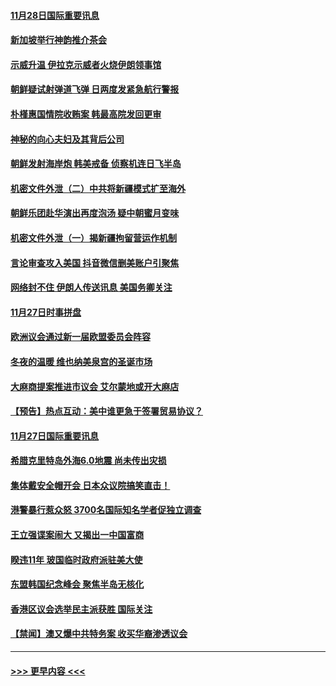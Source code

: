 #### [11月28日国际重要讯息](../pages/prog202/a102717840.md?t=11282044) 
#### [新加坡举行神韵推介茶会](../pages/prog202/a102717838.md?t=11282044) 
#### [示威升温 伊拉克示威者火烧伊朗领事馆](../pages/prog202/a102717815.md?t=11282044) 
#### [朝鲜疑试射弹道飞弹 日两度发紧急航行警报](../pages/prog202/a102717787.md?t=11282044) 
#### [朴槿惠国情院收贿案 韩最高院发回更审](../pages/prog202/a102717772.md?t=11282044) 
#### [神秘的向心夫妇及其背后公司](../pages/prog202/a102717753.md?t=11282044) 
#### [朝鲜发射海岸炮 韩美戒备 侦察机连日飞半岛](../pages/prog202/a102717674.md?t=11282044) 
#### [机密文件外泄（二）中共将新疆模式扩至海外](../pages/prog202/a102717713.md?t=11282044) 
#### [朝鲜乐团赴华演出再度泡汤 疑中朝蜜月变味](../pages/prog202/a102717684.md?t=11282044) 
#### [机密文件外泄（一）揭新疆拘留营运作机制](../pages/prog202/a102717688.md?t=11282044) 
#### [言论审查攻入美国  抖音微信删美账户引聚焦](../pages/prog202/a102717449.md?t=11282044) 
#### [网络封不住 伊朗人传送讯息 美国务卿关注](../pages/prog202/a102717423.md?t=11282044) 
#### [11月27日时事拼盘](../pages/prog202/a102717400.md?t=11282044) 
#### [欧洲议会通过新一届欧盟委员会阵容](../pages/prog202/a102717330.md?t=11282044) 
#### [冬夜的温暖 维也纳美泉宫的圣诞市场](../pages/prog202/a102717362.md?t=11282044) 
#### [大麻商提案推进市议会 艾尔蒙地或开大麻店](../pages/prog202/a102717265.md?t=11282044) 
#### [【预告】热点互动：美中谁更急于签署贸易协议？](../pages/prog202/a102717170.md?t=11282044) 
#### [11月27日国际重要讯息](../pages/prog202/a102716969.md?t=11282044) 
#### [希腊克里特岛外海6.0地震 尚未传出灾损](../pages/prog202/a102717010.md?t=11282044) 
#### [集体戴安全帽开会 日本众议院搞笑直击！](../pages/prog202/a102716957.md?t=11282044) 
#### [港警暴行惹众怒 3700名国际知名学者促独立调查](../pages/prog202/a102716903.md?t=11282044) 
#### [王立强谍案闹大 又揭出一中国富商](../pages/prog202/a102716793.md?t=11282044) 
#### [睽违11年 玻国临时政府派驻美大使](../pages/prog202/a102716800.md?t=11282044) 
#### [东盟韩国纪念峰会 聚焦半岛无核化](../pages/prog202/a102716594.md?t=11282044) 
#### [香港区议会选举民主派获胜 国际关注](../pages/prog202/a102716583.md?t=11282044) 
#### [【禁闻】澳又爆中共特务案 收买华裔渗透议会](../pages/prog202/a102716559.md?t=11282044) 

----
#### [ >>> 更早内容 <<< ](../indexes/prog202-earlier.md)
